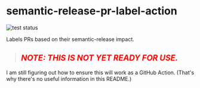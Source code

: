 # semantic-release-pr-label-action

![test status](https://github.com/JaredReisinger/semantic-release-pr-label-action/workflows/tests/badge.svg)

Labels PRs based on their semantic-release impact.

> ## <span style="color: red">_**NOTE:** THIS IS NOT YET READY FOR USE._</span>

I am still figuring out how to ensure this will work as a GitHub Action. (That's why there's no useful information in this README.)
